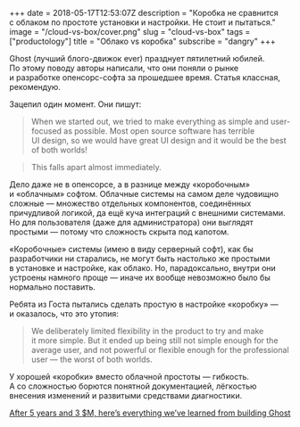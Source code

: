 +++
date = 2018-05-17T12:53:07Z
description = "Коробка не сравнится с облаком по простоте установки и настройки. Не стоит и пытаться."
image = "/cloud-vs-box/cover.png"
slug = "cloud-vs-box"
tags = ["productology"]
title = "Облако vs коробка"
subscribe = "dangry"
+++

Ghost (лучший блого-движок ever) празднует пятилетний юбилей. По этому поводу авторы написали, что они поняли о рынке и разработке опенсорс-софта за прошедшее время. Статья классная, рекомендую.

Зацепил один момент. Они пишут:

> When we started out, we tried to make everything as simple and user-focused as possible. Most open source software has terrible UI design, so we would have great UI design and it would be the best of both worlds!

> This falls apart almost immediately.

Дело даже не в опенсорсе, а в разнице между «коробочным» и «облачным» софтом. Облачные системы на самом деле чудовищно сложные — множество отдельных компонентов, соединённых причудливой логикой, да ещё куча интеграций с внешними системами. Но для пользователя (даже для администратора) они выглядят простыми — потому что сложность скрыта под капотом.

«Коробочные» системы (имею в виду серверный софт), как бы разработчики ни старались, не могут быть настолько же простыми в установке и настройке, как облако. Но, парадоксально, внутри они устроены намного проще — иначе их вообще невозможно было бы нормально поставить.

Ребята из Госта пытались сделать простую в настройке «коробку» — и оказалось, что это утопия:

> We deliberately limited flexibility in the product to try and make it more simple. But it ended up being still not simple enough for the average user, and not powerful or flexible enough for the professional user — the worst of both worlds.

У хорошей «коробки» вместо облачной простоты — гибкость. А со сложностью борются понятной документацией, лёгкостью внесения изменений и развитыми средствами диагностики.

<p class="big"><a href="https://blog.ghost.org/5/">After 5 years and 3 $M, here’s everything we’ve learned from building Ghost</a></p>
